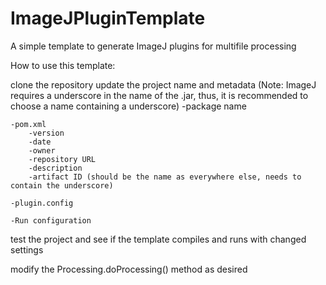 # ImageJPluginTemplate
A simple template to generate ImageJ plugins for multifile processing 

  
How to use this template:

clone the repository
update the project name and metadata (Note: ImageJ requires a underscore in the name of the .jar, thus, it is recommended to choose a name containing a underscore)
	-package name
	
	-pom.xml
		-version
		-date
		-owner
		-repository URL
		-description
		-artifact ID (should be the name as everywhere else, needs to contain the underscore)
		
	-plugin.config
	
	-Run configuration

test the project and see if the template compiles and runs with changed settings

modify the Processing.doProcessing() method as desired
	

